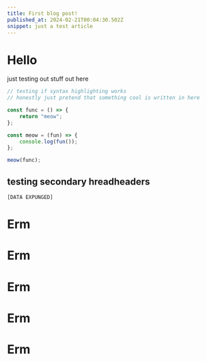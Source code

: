 ```yaml
---
title: First blog post!
published_at: 2024-02-21T00:04:30.502Z
snippet: just a test article
---
```


# Hello

just testing out stuff out here

```js
// testing if syntax highlighting works
// honestly just pretend that something cool is written in here

const func = () => {
    return "meow";
};

const meow = (fun) => {
    console.log(fun());
};

meow(func);
```

## testing secondary hreadheaders

`[DATA EXPUNGED]`

# Erm

# Erm

# Erm

# Erm

# Erm
